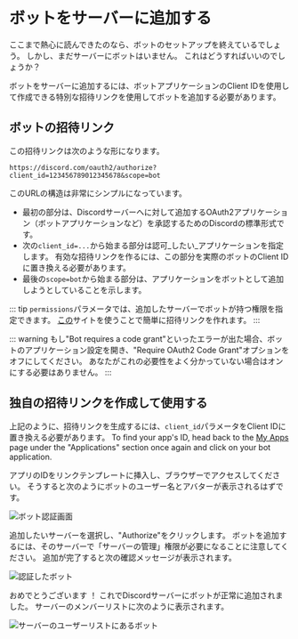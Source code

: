 # ボットをサーバーに追加する

ここまで熱心に読んできたのなら、ボットのセットアップを終えているでしょう。 しかし、まだサーバーにボットはいません。 これはどうすればいいのでしょうか？

ボットをサーバーに追加するには、ボットアプリケーションのClient IDを使用して作成できる特別な招待リンクを使用してボットを追加する必要があります。

## ボットの招待リンク

この招待リンクは次のような形になります。

```
https://discord.com/oauth2/authorize?client_id=123456789012345678&scope=bot
```

このURLの構造は非常にシンプルになっています。

* 最初の部分は、Discordサーバーへに対して追加するOAuth2アプリケーション（ボットアプリケーションなど）を承認するためのDiscordの標準形式です。
* 次の`client_id=...`から始まる部分は認可_したい_アプリケーションを指定します。 有効な招待リンクを作るには、この部分を実際のボットのClient IDに置き換える必要があります。
* 最後の`scope=bot`から始まる部分は、アプリケーションをボットとして追加しようとしていることを示します。

::: tip
`permissions`パラメータでは、追加したサーバーでボットが持つ権限を指定できます。 [この](https://discordapi.com/permissions.html)サイトを使うことで簡単に招待リンクを作れます。
:::

::: warning
もし"Bot requires a code grant"といったエラーが出た場合、ボットのアプリケーション設定を開き、"Require OAuth2 Code Grant"オプションをオフにしてください。 あなたがこれの必要性をよく分かっていない場合はオンにする必要はありません。
:::

## 独自の招待リンクを作成して使用する

上記のように、招待リンクを生成するには、`client_id`パラメータをClient IDに置き換える必要があります。 To find your app's ID, head back to the [My Apps](https://discord.com/developers/applications/me) page under the "Applications" section once again and click on your bot application.

アプリのIDをリンクテンプレートに挿入し、ブラウザーでアクセスしてください。 そうすると次のようにボットのユーザー名とアバターが表示されるはずです。

![ボット認証画面](./images/bot-auth-page.png)

追加したいサーバーを選択し、"Authorize"をクリックします。 ボットを追加するには、そのサーバーで「サーバーの管理」権限が必要になることに注意してください。 追加が完了すると次の確認メッセージが表示されます。

![認証したボット](./images/bot-authorized.png)

おめでとうございます ！ これでDiscordサーバーにボットが正常に追加されました。 サーバーのメンバーリストに次のように表示されます。

![サーバーのユーザーリストにあるボット](./images/bot-in-memberlist.png)

